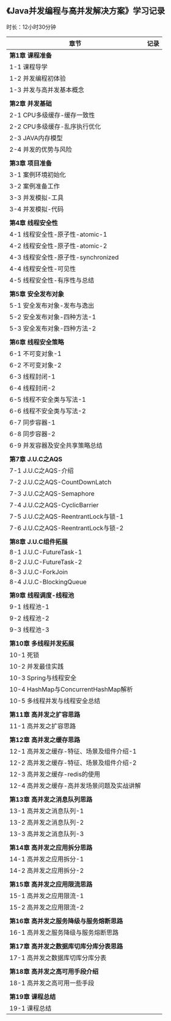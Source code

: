 ## 《Java并发编程与高并发解决方案》学习记录

时长：12小时30分钟

| 章节                                       | 记录 |
| ------------------------------------------ | ---- |
| **第1章 课程准备**                         |      |
| 1-1 课程导学                               |      |
| 1-2 并发编程初体验                         |      |
| 1-3 并发与高并发基本概念                   |      |
|                                            |      |
| **第2章 并发基础**                         |      |
| 2-1 CPU多级缓存-缓存一致性                 |      |
| 2-2 CPU多级缓存-乱序执行优化               |      |
| 2-3 JAVA内存模型                           |      |
| 2-4 并发的优势与风险                       |      |
|                                            |      |
| **第3章 项目准备**                         |      |
| 3-1 案例环境初始化                         |      |
| 3-2 案例准备工作                           |      |
| 3-3 并发模拟-工具                          |      |
| 3-4 并发模拟-代码                          |      |
|                                            |      |
| **第4章 线程安全性**                       |      |
| 4-1 线程安全性-原子性-atomic-1             |      |
| 4-2 线程安全性-原子性-atomic-2             |      |
| 4-3 线程安全性-原子性-synchronized         |      |
| 4-4 线程安全性-可见性                      |      |
| 4-5 线程安全性-有序性与总结                |      |
|                                            |      |
| **第5章 安全发布对象**                     |      |
| 5-1 安全发布对象-发布与逸出                |      |
| 5-2 安全发布对象-四种方法-1                |      |
| 5-3 安全发布对象-四种方法-2                |      |
|                                            |      |
| **第6章 线程安全策略**                     |      |
| 6-1 不可变对象-1                           |      |
| 6-2 不可变对象-2                           |      |
| 6-3 线程封闭-1                             |      |
| 6-4 线程封闭-2                             |      |
| 6-5 线程不安全类与写法-1                   |      |
| 6-6 线程不安全类与写法-2                   |      |
| 6-7 同步容器-1                             |      |
| 6-8 同步容器-2                             |      |
| 6-9 并发容器及安全共享策略总结             |      |
|                                            |      |
| **第7章 J.U.C之AQS**                       |      |
| 7-1 J.U.C之AQS-介绍                        |      |
| 7-2 J.U.C之AQS-CountDownLatch              |      |
| 7-3 J.U.C之AQS-Semaphore                   |      |
| 7-4 J.U.C之AQS-CyclicBarrier               |      |
| 7-5 J.U.C之AQS-ReentrantLock与锁-1         |      |
| 7-6 J.U.C之AQS-ReentrantLock与锁-2         |      |
|                                            |      |
| **第8章 J.U.C组件拓展**                    |      |
| 8-1 J.U.C-FutureTask-1                     |      |
| 8-2 J.U.C-FutureTask-2                     |      |
| 8-3 J.U.C-ForkJoin                         |      |
| 8-4 J.U.C-BlockingQueue                    |      |
|                                            |      |
| **第9章 线程调度-线程池**                  |      |
| 9-1 线程池-1                               |      |
| 9-2 线程池-2                               |      |
| 9-3 线程池-3                               |      |
|                                            |      |
| **第10章 多线程并发拓展**                  |      |
| 10-1 死锁                                  |      |
| 10-2 并发最佳实践                          |      |
| 10-3 Spring与线程安全                      |      |
| 10-4 HashMap与ConcurrentHashMap解析        |      |
| 10-5 多线程并发与线程安全总结              |      |
|                                            |      |
| **第11章 高并发之扩容思路**                |      |
| 11-1 高并发之扩容思路                      |      |
|                                            |      |
| **第12章 高并发之缓存思路**                |      |
| 12-1 高并发之缓存-特征、场景及组件介绍-1   |      |
| 12-2 高并发之缓存-特征、场景及组件介绍-2   |      |
| 12-3 高并发之缓存-redis的使用              |      |
| 12-4 高并发之缓存-高并发场景问题及实战讲解 |      |
|                                            |      |
| **第13章 高并发之消息队列思路**            |      |
| 13-1 高并发之消息队列-1                    |      |
| 13-2 高并发之消息队列-2                    |      |
| 13-3 高并发之消息队列-3                    |      |
|                                            |      |
| **第14章 高并发之应用拆分思路**            |      |
| 14-1 高并发之应用拆分-1                    |      |
| 14-2 高并发之应用拆分-2                    |      |
|                                            |      |
| **第15章 高并发之应用限流思路**            |      |
| 15-1 高并发之应用限流-1                    |      |
| 15-2 高并发之应用限流-2                    |      |
|                                            |      |
| **第16章 高并发之服务降级与服务熔断思路**  |      |
| 16-1 高并发之服务降级与服务熔断思路        |      |
|                                            |      |
| **第17章 高并发之数据库切库分库分表思路**  |      |
| 17-1 高并发之数据库切库分库分表            |      |
|                                            |      |
| **第18章 高并发之高可用手段介绍**          |      |
| 18-1 高并发之高可用一些手段                |      |
|                                            |      |
| **第19章 课程总结**                        |      |
| 19-1 课程总结                              |      |